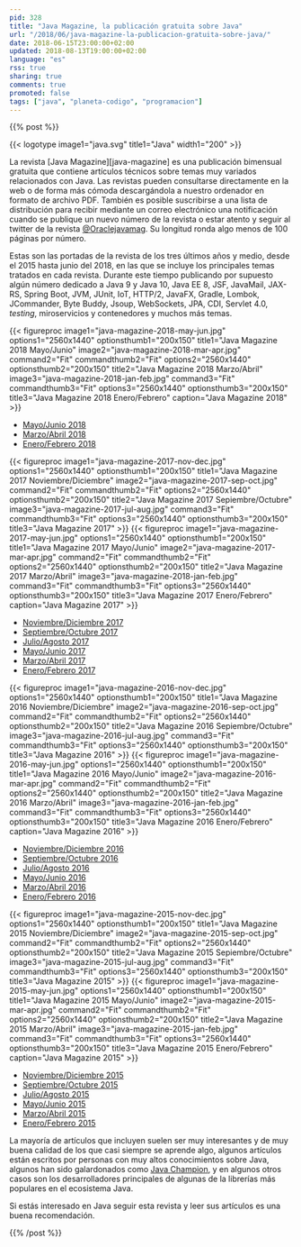 ```yaml
---
pid: 328
title: "Java Magazine, la publicación gratuita sobre Java"
url: "/2018/06/java-magazine-la-publicacion-gratuita-sobre-java/"
date: 2018-06-15T23:00:00+02:00
updated: 2018-08-13T19:00:00+02:00
language: "es"
rss: true
sharing: true
comments: true
promoted: false
tags: ["java", "planeta-codigo", "programacion"]
---
```


{{% post %}}


{{< logotype image1="java.svg" title1="Java" width1="200" >}}

La revista [Java Magazine][java-magazine] es una publicación bimensual gratuita que contiene artículos técnicos sobre temas muy variados relacionados con Java. Las revistas pueden consultarse directamente en la web o de forma más cómoda descargándola a nuestro ordenador en formato de archivo PDF. También es posible suscribirse a una lista de distribución para recibir mediante un correo electrónico una notificación cuando se publique un nuevo número de la revista o estar atento y seguir al twitter de la revista [@Oraclejavamag](https://twitter.com/Oraclejavamag). Su longitud ronda algo menos de 100 páginas por número.

Estas son las portadas de la revista de los tres últimos años y medio, desde el 2015 hasta junio del 2018, en las que se incluye los principales temas tratados en cada revista. Durante este tiempo publicando por supuesto algún número dedicado a Java 9 y Java 10, Java EE 8, JSF, JavaMail, JAX-RS, Spring Boot, JVM, JUnit, IoT, HTTP/2, JavaFX, Gradle, Lombok, JCommander, Byte Buddy, Jsoup, WebSockets, JPA, CDI, Servlet 4.0, _testing_, miroservicios y contenedores y muchos más temas.

<div class="media">
    {{< figureproc
        image1="java-magazine-2018-may-jun.jpg" options1="2560x1440" optionsthumb1="200x150" title1="Java Magazine 2018 Mayo/Junio"
        image2="java-magazine-2018-mar-apr.jpg" command2="Fit" commandthumb2="Fit" options2="2560x1440" optionsthumb2="200x150" title2="Java Magazine 2018 Marzo/Abril"
        image3="java-magazine-2018-jan-feb.jpg" command3="Fit" commandthumb3="Fit" options3="2560x1440" optionsthumb3="200x150" title3="Java Magazine 2018 Enero/Febrero"
        caption="Java Magazine 2018" >}}
</div>

* [Mayo/Junio 2018](http://www.javamagazine.mozaicreader.com/MayJun2018/Twitter)
* [Marzo/Abril 2018](http://www.javamagazine.mozaicreader.com/MarApr2018/Twitter)
* [Enero/Febrero 2018](http://www.javamagazine.mozaicreader.com/JanFeb2018/Twitter)

<div class="media">
    {{< figureproc
        image1="java-magazine-2017-nov-dec.jpg" options1="2560x1440" optionsthumb1="200x150" title1="Java Magazine 2017 Noviembre/Diciembre"
        image2="java-magazine-2017-sep-oct.jpg" command2="Fit" commandthumb2="Fit" options2="2560x1440" optionsthumb2="200x150" title2="Java Magazine 2017 Sepiembre/Octubre"
        image3="java-magazine-2017-jul-aug.jpg" command3="Fit" commandthumb3="Fit" options3="2560x1440" optionsthumb3="200x150" title3="Java Magazine 2017" >}}
    {{< figureproc
        image1="java-magazine-2017-may-jun.jpg" options1="2560x1440" optionsthumb1="200x150" title1="Java Magazine 2017 Mayo/Junio"
        image2="java-magazine-2017-mar-apr.jpg" command2="Fit" commandthumb2="Fit" options2="2560x1440" optionsthumb2="200x150" title2="Java Magazine 2017 Marzo/Abril"
        image3="java-magazine-2018-jan-feb.jpg" command3="Fit" commandthumb3="Fit" options3="2560x1440" optionsthumb3="200x150" title3="Java Magazine 2017 Enero/Febrero"
        caption="Java Magazine 2017" >}}
</div>

* [Noviembre/Diciembre 2017](http://www.javamagazine.mozaicreader.com/NovDec2017/Twitter)
* [Septiembre/Octubre 2017](http://www.javamagazine.mozaicreader.com/SeptOct2017/Twitter)
* [Julio/Agosto 2017](http://www.javamagazine.mozaicreader.com/JulyAug2017/Twitter)
* [Mayo/Junio 2017](http://www.javamagazine.mozaicreader.com/MayJune2017/Twitter)
* [Marzo/Abril 2017](http://www.javamagazine.mozaicreader.com/MarApr2017/Twitter)
* [Enero/Febrero 2017](http://www.javamagazine.mozaicreader.com/JanFeb2017/Twitter)

<div class="media">
    {{< figureproc
        image1="java-magazine-2016-nov-dec.jpg" options1="2560x1440" optionsthumb1="200x150" title1="Java Magazine 2016 Noviembre/Diciembre"
        image2="java-magazine-2016-sep-oct.jpg" command2="Fit" commandthumb2="Fit" options2="2560x1440" optionsthumb2="200x150" title2="Java Magazine 2016 Sepiembre/Octubre"
        image3="java-magazine-2016-jul-aug.jpg" command3="Fit" commandthumb3="Fit" options3="2560x1440" optionsthumb3="200x150" title3="Java Magazine 2016" >}}
    {{< figureproc
        image1="java-magazine-2016-may-jun.jpg" options1="2560x1440" optionsthumb1="200x150" title1="Java Magazine 2016 Mayo/Junio"
        image2="java-magazine-2016-mar-apr.jpg" command2="Fit" commandthumb2="Fit" options2="2560x1440" optionsthumb2="200x150" title2="Java Magazine 2016 Marzo/Abril"
        image3="java-magazine-2016-jan-feb.jpg" command3="Fit" commandthumb3="Fit" options3="2560x1440" optionsthumb3="200x150" title3="Java Magazine 2016 Enero/Febrero"
        caption="Java Magazine 2016" >}}
</div>

* [Noviembre/Diciembre 2016](http://www.javamagazine.mozaicreader.com/NovDec2016/Twitter)
* [Septiembre/Octubre 2016](http://www.javamagazine.mozaicreader.com/SeptOct2016/Twitter)
* [Julio/Agosto 2016](http://www.javamagazine.mozaicreader.com/JulyAug2016/Twitter)
* [Mayo/Junio 2016](http://www.javamagazine.mozaicreader.com/MayJune2016/Twitter)
* [Marzo/Abril 2016](http://www.javamagazine.mozaicreader.com/MarApr2016/Twitter)
* [Enero/Febrero 2016](http://www.javamagazine.mozaicreader.com/JanFeb2016/Twitter)

<div class="media">
    {{< figureproc
        image1="java-magazine-2015-nov-dec.jpg" options1="2560x1440" optionsthumb1="200x150" title1="Java Magazine 2015 Noviembre/Diciembre"
        image2="java-magazine-2015-sep-oct.jpg" command2="Fit" commandthumb2="Fit" options2="2560x1440" optionsthumb2="200x150" title2="Java Magazine 2015 Sepiembre/Octubre"
        image3="java-magazine-2015-jul-aug.jpg" command3="Fit" commandthumb3="Fit" options3="2560x1440" optionsthumb3="200x150" title3="Java Magazine 2015" >}}
    {{< figureproc
        image1="java-magazine-2015-may-jun.jpg" options1="2560x1440" optionsthumb1="200x150" title1="Java Magazine 2015 Mayo/Junio"
        image2="java-magazine-2015-mar-apr.jpg" command2="Fit" commandthumb2="Fit" options2="2560x1440" optionsthumb2="200x150" title2="Java Magazine 2015 Marzo/Abril"
        image3="java-magazine-2015-jan-feb.jpg" command3="Fit" commandthumb3="Fit" options3="2560x1440" optionsthumb3="200x150" title3="Java Magazine 2015 Enero/Febrero"
        caption="Java Magazine 2015" >}}
</div>

* [Noviembre/Diciembre 2015](http://www.javamagazine.mozaicreader.com/NovDec2015/Twitter)
* [Septiembre/Octubre 2015](http://www.javamagazine.mozaicreader.com/SeptOct2015/Twitter)
* [Julio/Agosto 2015](http://www.javamagazine.mozaicreader.com/JulyAug2015/Twitter)
* [Mayo/Junio 2015](http://www.javamagazine.mozaicreader.com/MayJune2015/Twitter)
* [Marzo/Abril 2015](http://www.javamagazine.mozaicreader.com/MarApr2015/Twitter)
* [Enero/Febrero 2015](http://www.javamagazine.mozaicreader.com/JanFeb2015/Twitter)

La mayoría de artículos que incluyen suelen ser muy interesantes y de muy buena calidad de los que casi siempre se aprende algo, algunos artículos están escritos por personas con muy altos conocimientos sobre Java, algunos han sido galardonados como [Java Champion](https://en.wikipedia.org/wiki/Java_Champions), y en algunos otros casos son los desarrolladores principales de algunas de la librerías más populares en el ecosistema Java.

Si estás interesado en Java seguir esta revista y leer sus artículos es una buena recomendación.

{{% /post %}}
